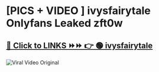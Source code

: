 
 # [PICS + VIDEO ] ivysfairytale Onlyfans Leaked zft0w

## <h2><a href="https://clipsfans.com/ivysfairytale&ref=git">🔗 Click to LINKS ⏩⏩ 👉 🟢 ivysfairytale </a></h2>

<a href="https://clipsfans.com/ivysfairytale&ref=git" rel="nofollow" data-target="animated-image.originalLink"><img src="https://i.ibb.co.com/xMMVF88/686577567.gif" alt="Viral Video Original" style="max-width: 100%; display: inline-block;" data-target="animated-image.originalImage"></a>

